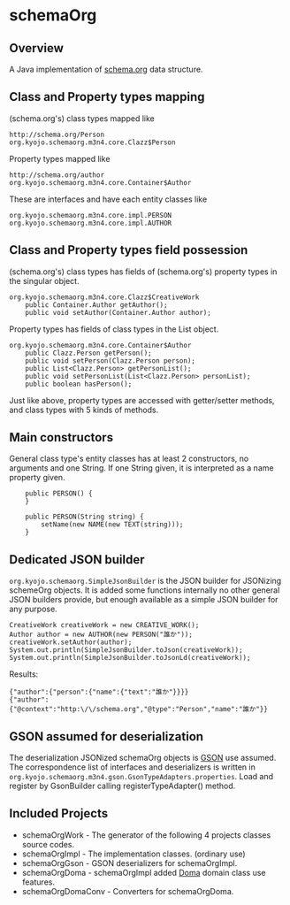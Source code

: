 schemaOrg
=========

Overview
--------

A Java implementation of [schema.org](http://schema.org/) data structure.

Class and Property types mapping
--------------------------------

(schema.org's) class types mapped like
```
http://schema.org/Person
org.kyojo.schemaorg.m3n4.core.Clazz$Person
```

Property types mapped like
```
http://schema.org/author
org.kyojo.schemaorg.m3n4.core.Container$Author
```

These are interfaces and have each entity classes like
```
org.kyojo.schemaorg.m3n4.core.impl.PERSON
org.kyojo.schemaorg.m3n4.core.impl.AUTHOR
```

Class and Property types field possession
-----------------------------------------

(schema.org's) class types has fields of (schema.org's) property types in the singular object.
```
org.kyojo.schemaorg.m3n4.core.Clazz$CreativeWork
    public Container.Author getAuthor();
    public void setAuthor(Container.Author author);
```
Property types has fields of class types in the List object.
```
org.kyojo.schemaorg.m3n4.core.Container$Author
    public Clazz.Person getPerson();
    public void setPerson(Clazz.Person person);
    public List<Clazz.Person> getPersonList();
    public void setPersonList(List<Clazz.Person> personList);
    public boolean hasPerson();
```
Just like above, property types are accessed with getter/setter methods, and class types with 5 kinds of methods.

Main constructors
-----------------

General class type's entity classes has at least 2 constructors, no arguments and one String. If one String given, it is interpreted as a name property given.
```
    public PERSON() {
    }

    public PERSON(String string) {
        setName(new NAME(new TEXT(string)));
    }
```

Dedicated JSON builder
----------------------

`org.kyojo.schemaorg.SimpleJsonBuilder` is the JSON builder for JSONizing schemeOrg objects. It is added some functions internally no other general JSON builders provide, but enough available as a simple JSON builder for any purpose.
```
CreativeWork creativeWork = new CREATIVE_WORK();
Author author = new AUTHOR(new PERSON("誰か"));
creativeWork.setAuthor(author);
System.out.println(SimpleJsonBuilder.toJson(creativeWork));
System.out.println(SimpleJsonBuilder.toJsonLd(creativeWork));
```
Results:
```
{"author":{"person":{"name":{"text":"誰か"}}}}
{"author":{"@context":"http:\/\/schema.org","@type":"Person","name":"誰か"}}
```

GSON assumed for deserialization
--------------------------------

The deserialization JSONized schemaOrg objects is [GSON](https://github.com/google/gson) use assumed.
The correspondence list of interfaces and deserializers is written in `org.kyojo.schemaorg.m3n4.gson.GsonTypeAdapters.properties`. Load and register by GsonBuilder calling registerTypeAdapter() method.

Included Projects
-----------------

* schemaOrgWork - The generator of the following 4 projects classes source codes.
* schemaOrgImpl - The implementation classes. (ordinary use)
* schemaOrgGson - GSON deserializers for schemaOrgImpl.
* schemaOrgDoma - schemaOrgImpl added [Doma](http://doma.readthedocs.io/ja/stable/) domain class use features.
* schemaOrgDomaConv - Converters for schemaOrgDoma.


